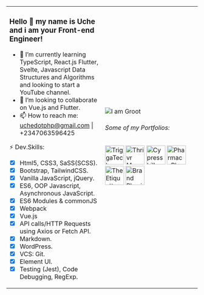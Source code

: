 <table><tr><td valign="middle" width="50%">
  
### Hello 👋 my name is Uche and i am your Front-end Engineer!

- 🌱 I’m currently learning TypeScript, React.js Flutter, Svelte, Javascript Data Structures and Algorithms and looking to start a YouTube channel.
- 👯 I’m looking to collaborate on Vue.js and Flutter.
- 📫 How to reach me: uchedotphp@gmail.com | +2347063596425

⚡ Dev.Skills:
* [x] Html5, CSS3, SaSS(SCSS).
* [x] Bootstrap, TailwindCSS.
* [x] Vanilla JavaScript, jQuery.
* [x] ES6, OOP Javascript, Asynchronous JavaScript.
* [x] ES6 Modules & commonJS
* [x] Webpack
* [x] Vue.js
* [x] API calls/HTTP Requests using Axios or Fetch API.
* [x] Markdown.
* [x] WordPress.
* [x] VCS: Git.
* [x] Element UI.
* [x] Testing (Jest), Code Debugging, RegExp.

</td><td valign="middle" width="50%">

![I am Groot](https://www.triggatech.com/Groot-PNG-Image-Transparent.png)
###### Some of my Portfolios:
<p>
	<a href="https://triggatech.com"><img height="50" src="https://www.triggatech.com/TriggaTechLogo.png" alt="TriggaTech"></a>
	<a href="http://thrivrmagazine.com/"><img height="50" src="https://www.triggatech.com/Thrivr-Logo.png" alt="Thrivr Magazine"></a>
	<a href="http://cypresshillconsulting.com/"><img height="50" src="https://www.triggatech.com/cypresshillconsulting_logo.png" alt="Cypresshill Consulting"></a>
	<a href="https://pharmacyplusltd.com/" target="_blank"><img height="50" src="https://www.triggatech.com/PharmacyPlusLogo.png" alt="PharmacyPlus Ltd."></a>
	<a href="http://etiquetteplace.net/" target="_blank"><img height="50" src="http://etiquetteplace.net/etiquettteplace_logo.png" alt="The Etiquette Place."></a>
	<a href="https://brandphysio.com/" target="_blank"><img height="50" src="https://brandphysio.com/BrandPhysiologo.png" alt="Brand Physio"></a>
</p>

</td></tr></table>
